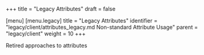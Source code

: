 +++
title = "Legacy Attributes"
draft = false

[menu]
  [menu.legacy]
    title = "Legacy Attributes"
    identifier = "legacy/client/attributes_legacy.md Non-standard Attribute Usage"
    parent = "legacy/client"
    weight = 10
+++

Retired approaches to attributes

